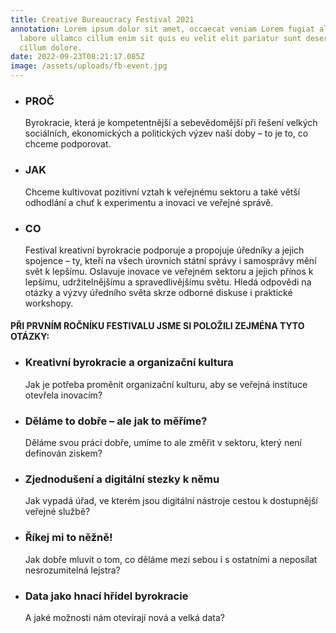 ```yaml
---
title: Creative Bureaucracy Festival 2021
annotation: Lorem ipsum dolor sit amet, occaecat veniam Lorem fugiat aliqua
  labore ullamco cillum enim sit quis eu velit elit pariatur sunt deserunt ut
  cillum dolore.
date: 2022-09-23T08:21:17.085Z
image: /assets/uploads/fb-event.jpg
---
```

<!--StartFragment-->

<ul><li><h3>PROČ</h3>

Byrokracie, která je kompetentnější a sebevědomější při řešení velkých sociálních, ekonomických a politických výzev naší doby – to je to, co chceme podporovat.

<li><h3>JAK</h3>

Chceme kultivovat pozitivní vztah
 k veřejnému sektoru a také větší
 odhodlání a chuť k experimentu
 a inovaci ve veřejné správě.

<li><h3>C﻿O</h3>

Festival kreativní byrokracie podporuje a propojuje úředníky a jejich spojence – ty, kteří na všech úrovních státní správy i samosprávy mění svět k lepšímu. Oslavuje inovace ve veřejném sektoru a jejich přínos k lepšímu, udržitelnějšímu a spravedlivějšímu světu. Hledá odpovědi na otázky a výzvy úředního světa skrze odborné diskuse i praktické workshopy.</ul>

<!--EndFragment-->

<h4>PŘI PRVNÍM ROČNÍKU FESTIVALU JSME SI POLOŽILI ZEJMÉNA TYTO OTÁZKY:</h4>

<ul><li><h3>Kreativní byrokracie a organizační kultura</h3>

Jak je potřeba proměnit organizační kulturu, aby se veřejná instituce otevřela inovacím?

<li><h3>Děláme to dobře – ale jak to měříme?</h3>
Děláme svou práci dobře, umíme to ale změřit v sektoru, který není definován ziskem?

<li><h3>Zjednodušení a digitální stezky k němu</h3>
Jak vypadá úřad, ve kterém jsou digitální nástroje cestou k dostupnější veřejné službě?

<li><h3>Říkej mi to něžně!</h3>
Jak dobře mluvit o tom, co děláme mezi sebou i s ostatními a neposílat nesrozumitelná lejstra?

<li><h3>Data jako hnací hřídel byrokracie</h3>
A jaké možnosti nám otevírají nová a velká data?</ul>